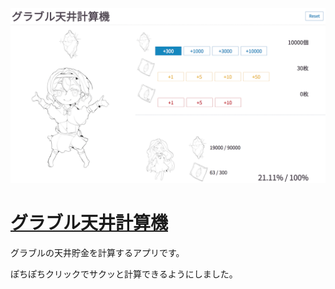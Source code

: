 ![動作デモ](./app.png)

# [グラブル天井計算機](https://a-pompom.github.io/React-gbf-ceil/)

グラブルの天井貯金を計算するアプリです。


ぽちぽちクリックでサクッと計算できるようにしました。
